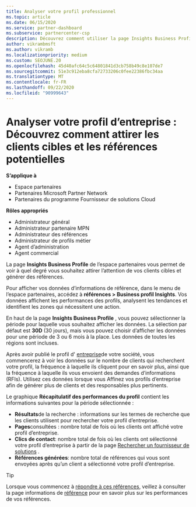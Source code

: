 ```yaml
---
title: Analyser votre profil professionnel
ms.topic: article
ms.date: 06/15/2020
ms.service: partner-dashboard
ms.subservice: partnercenter-csp
description: Découvrez comment utiliser la page Insights Business Profile pour voir à quel degré vous souhaitez attirer l’attention de vos clients cibles et générer des références.
author: vikrambmsft
ms.author: vikramb
ms.localizationpriority: medium
ms.custom: SEOJUNE.20
ms.openlocfilehash: 45d40afc64c5c64801841d3cb758b49c8e107de7
ms.sourcegitcommit: 51e3c912eba8cfa72733206c0fee22386fbc34aa
ms.translationtype: MT
ms.contentlocale: fr-FR
ms.lasthandoff: 09/22/2020
ms.locfileid: "90999643"
---
```

# <a name="analyze-your-business-profile---see-how-well-you-attract-target-customers-and-potential-referrals"></a>Analyser votre profil d’entreprise : Découvrez comment attirer les clients cibles et les références potentielles
<!-- 
https://go.microsoft.com/fwlink/?linkid=849120
-->

**S’applique à**

- Espace partenaires
- Partenaires Microsoft Partner Network
- Partenaires du programme Fournisseur de solutions Cloud

**Rôles appropriés**

- Administrateur général
- Administrateur partenaire MPN
- Administrateur des références
- Administrateur de profils métier
- Agent d’administration
- Agent commercial

La page **Insights Business Profile** de l’espace partenaires vous permet de voir à quel degré vous souhaitez attirer l’attention de vos clients cibles et générer des références.

Pour afficher vos données d’informations de référence, dans le menu de l’espace partenaires, accédez à **références > Business profil Insights**. Vos données affichent les performances des profils, analysent les tendances et identifient les zones qui nécessitent une action.

En haut de la page **Insights Business Profile** , vous pouvez sélectionner la période pour laquelle vous souhaitez afficher les données. La sélection par défaut est **30D** (30 jours), mais vous pouvez choisir d’afficher les données pour une période de 3 ou 6 mois à la place. Les données de toutes les régions sont incluses.

Après avoir publié le profil d' [entreprise](create-a-marketing-profile.md)de votre société, vous commencerez à voir les données sur le nombre de clients qui recherchent votre profil, la fréquence à laquelle ils cliquent pour en savoir plus, ainsi que la fréquence à laquelle ils vous envoient des demandes d’informations (RFIs). Utilisez ces données lorsque vous Affinez vos profils d’entreprise afin de générer plus de clients et des responsables plus pertinents.

Le graphique **Récapitulatif des performances du profil** contient les informations suivantes pour la période sélectionnée :

- **Résultats**de la recherche : informations sur les termes de recherche que les clients utilisent pour rechercher votre profil d’entreprise.
- **Pages**consultées : nombre total de fois où les clients ont affiché votre profil d’entreprise.
- **Clics de contact**: nombre total de fois où les clients ont sélectionné votre profil d’entreprise à partir de la page [Rechercher un fournisseur de solutions](https://www.microsoft.com/solution-providers/home) .
- **Références générées**: nombre total de références qui vous sont envoyées après qu’un client a sélectionné votre profil d’entreprise.

> [!TIP]
> Lorsque vous commencez à [répondre à ces références](manage-leads.md), veillez à consulter la page informations de [référence](referral-insights.md) pour en savoir plus sur les performances de vos références.
